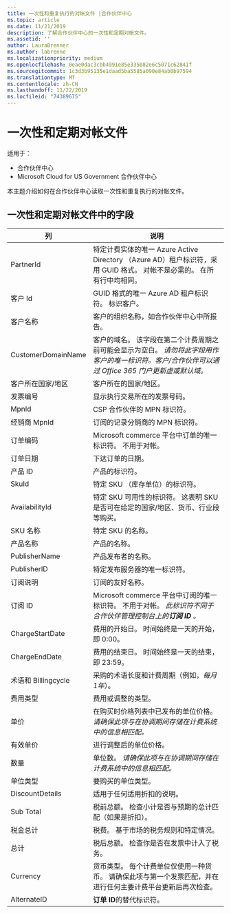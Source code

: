 ```yaml
---
title: 一次性和重复执行的对帐文件 |合作伙伴中心
ms.topic: article
ms.date: 11/21/2019
description: 了解合作伙伴中心的一次性和定期对帐文件。
ms.assetid: ''
author: LauraBrenner
ms.author: labrenne
ms.localizationpriority: medium
ms.openlocfilehash: 0eae0dac3cbb4991e85e335082e6c5071c62841f
ms.sourcegitcommit: 1c3d3b95135e1daad5ba5585a090e84ab0b97594
ms.translationtype: MT
ms.contentlocale: zh-CN
ms.lasthandoff: 11/22/2019
ms.locfileid: "74389675"
---
```

# <a name="one-time-and-recurring-reconciliation-files"></a>一次性和定期对帐文件

适用于：

- 合作伙伴中心
- Microsoft Cloud for US Government 合作伙伴中心

本主题介绍如何在合作伙伴中心读取一次性和重复执行的对帐文件。

## <a name="fields-in-one-time-and-recurring-reconciliation-files"></a>一次性和定期对帐文件中的字段

| 列 | 说明 |
| ------ | ----------- |
| PartnerId | 特定计费实体的唯一 Azure Active Directory （Azure AD）租户标识符，采用 GUID 格式。 对帐不是必需的。 在所有行中均相同。 |
| 客户 Id | GUID 格式的唯一 Azure AD 租户标识符。 标识客户。 |
| 客户名称 | 客户的组织名称，如合作伙伴中心中所报告。 |
| CustomerDomainName | 客户的域名。 该字段在第二个计费周期之前可能会显示为空白。 *请勿将此字段用作客户的唯一标识符。客户/合作伙伴可以通过 Office 365 门户更新虚或默认域。* |
| 客户所在国家/地区 | 客户所在的国家/地区。 |
| 发票编号 | 显示执行交易所在的发票号码。 |
| MpnId | CSP 合作伙伴的 MPN 标识符。 |
| 经销商 MpnId | 订阅的记录分销商的 MPN 标识符。 |
| 订单编码 | Microsoft commerce 平台中订单的唯一标识符。 不用于对帐。 |
| 订单日期 | 下达订单的日期。 |
| 产品 ID | 产品的标识符。 |
| SkuId | 特定 SKU （库存单位）的标识符。 |
| AvailabilityId | 特定 SKU 可用性的标识符。 这表明 SKU 是否可在给定的国家/地区、货币、行业段等购买。 |
| SKU 名称 | 特定 SKU 的名称。 |
| 产品名称 | 产品的名称。 |
| PublisherName | 产品发布者的名称。
| PublisherID | 特定发布服务器的唯一标识符。 |
| 订阅说明 | 订阅的友好名称。 |
| 订阅 ID | Microsoft commerce 平台中订阅的唯一标识符。 不用于对帐。 *此标识符不同于合作伙伴管理控制台上的**订阅 ID** 。* |
| ChargeStartDate | 费用的开始日。 时间始终是一天的开始，即 0:00。 |
| ChargeEndDate | 费用的结束日。 时间始终是一天的结束，即 23:59。 |
| 术语和 Billingcycle | 采购的术语长度和计费周期（例如，*每月1年*）。 |
| 费用类型 | 费用或调整的类型。 |
| 单价 | 在购买时价格列表中已发布的单位价格。 *请确保此项与在协调期间存储在计费系统中的信息相匹配。* |
| 有效单价 | 进行调整后的单位价格。 |
| 数量 | 单位数。 *请确保此项与在协调期间存储在计费系统中的信息相匹配。* |
| 单位类型 | 要购买的单位类型。 |
| DiscountDetails | 适用于任何适用折扣的说明。 |
| Sub Total | 税前总额。 检查小计是否与预期的总计匹配（如果是折扣）。 |
| 税金总计 | 税费。 基于市场的税务规则和特定情况。 |
| 总计 | 税后总额。 检查你是否在发票中计入了税务。 |
| Currency | 货币类型。 每个计费单位仅使用一种货币。 请确保此项与第一个发票匹配，并在进行任何主要计费平台更新后再次检查。 |
| AlternateID | **订单 ID**的替代标识符。 |
